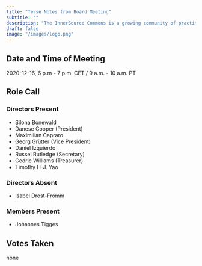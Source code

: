 ```yaml
---
title: "Terse Notes from Board Meeting"
subtitle: ""
description: "The InnerSource Commons is a growing community of practitioners with the goal of creating and sharing knowledge about InnerSource."
draft: false
image: "/images/logo.png"
---
```


## Date and Time of Meeting
2020-12-16, 6 p.m - 7 p.m. CET / 9 a.m. - 10 a.m. PT

## Role Call

### Directors Present

* Silona Bonewald
* Danese Cooper (President)
* Maximilian Capraro
* Georg Grütter (Vice President)
* Daniel Izquierdo
* Russel Rutledge (Secretary)
* Cedric Williams (Treasurer)
* Timothy H-J. Yao

### Directors Absent

* Isabel Drost-Fromm

### Members Present
* Johannes Tigges

## Votes Taken
none